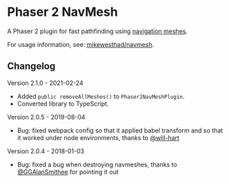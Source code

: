 # Phaser 2 NavMesh

A Phaser 2 plugin for fast pathfinding using [navigation meshes](https://en.wikipedia.org/wiki/Navigation_mesh).

For usage information, see: [mikewesthad/navmesh](https://github.com/mikewesthad/navmesh).

## Changelog

Version 2.1.0 - 2021-02-24

- Added `public removeAllMeshes()` to `Phaser2NavMeshPlugin`.
- Converted library to TypeScript.

Version 2.0.5 - 2019-08-04

- Bug: fixed webpack config so that it applied babel transform and so that it worked under node environments, thanks to [@will-hart](https://github.com/will-hart)

Version 2.0.4 - 2018-01-03

- Bug: fixed a bug when destroying navmeshes, thanks to [@GGAlanSmithee](https://github.com/GGAlanSmithee) for pointing it out
